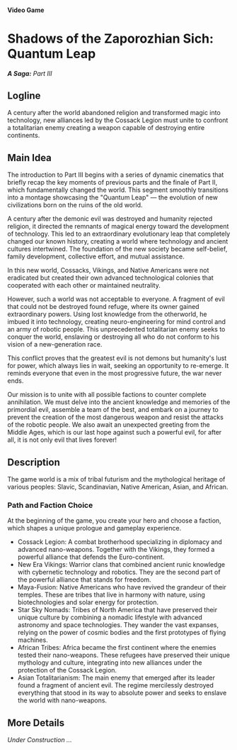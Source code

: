#### Video Game

# **Shadows of the Zaporozhian Sich: Quantum Leap**

***A Saga:** Part III*

## Logline

A century after the world abandoned religion and transformed magic into technology, new alliances led by the Cossack Legion must unite to confront a totalitarian enemy creating a weapon capable of destroying entire continents.

## Main Idea

The introduction to Part III begins with a series of dynamic cinematics that briefly recap the key moments of previous parts and the finale of Part II, which fundamentally changed the world. This segment smoothly transitions into a montage showcasing the "Quantum Leap" — the evolution of new civilizations born on the ruins of the old world.

A century after the demonic evil was destroyed and humanity rejected religion, it directed the remnants of magical energy toward the development of technology. This led to an extraordinary evolutionary leap that completely changed our known history, creating a world where technology and ancient cultures intertwined. The foundation of the new society became self-belief, family development, collective effort, and mutual assistance.

In this new world, Cossacks, Vikings, and Native Americans were not eradicated but created their own advanced technological colonies that cooperated with each other or maintained neutrality.

However, such a world was not acceptable to everyone. A fragment of evil that could not be destroyed found refuge, where its owner gained extraordinary powers. Using lost knowledge from the otherworld, he imbued it into technology, creating neuro-engineering for mind control and an army of robotic people. This unprecedented totalitarian enemy seeks to conquer the world, enslaving or destroying all who do not conform to his vision of a new-generation race.

This conflict proves that the greatest evil is not demons but humanity's lust for power, which always lies in wait, seeking an opportunity to re-emerge. It reminds everyone that even in the most progressive future, the war never ends.

Our mission is to unite with all possible factions to counter complete annihilation. We must delve into the ancient knowledge and memories of the primordial evil, assemble a team of the best, and embark on a journey to prevent the creation of the most dangerous weapon and resist the attacks of the robotic people. We also await an unexpected greeting from the Middle Ages, which is our last hope against such a powerful evil, for after all, it is not only evil that lives forever!

## Description

The game world is a mix of tribal futurism and the mythological heritage of various peoples: Slavic, Scandinavian, Native American, Asian, and African.

### Path and Faction Choice

At the beginning of the game, you create your hero and choose a faction, which shapes a unique prologue and gameplay experience.

- Cossack Legion: A combat brotherhood specializing in diplomacy and advanced nano-weapons. Together with the Vikings, they formed a powerful alliance that defends the Euro-continent.
- New Era Vikings: Warrior clans that combined ancient runic knowledge with cybernetic technology and robotics. They are the second part of the powerful alliance that stands for freedom.
- Maya-Fusion: Native Americans who have revived the grandeur of their temples. These are tribes that live in harmony with nature, using biotechnologies and solar energy for protection.
- Star Sky Nomads: Tribes of North America that have preserved their unique culture by combining a nomadic lifestyle with advanced astronomy and space technologies. They wander the vast expanses, relying on the power of cosmic bodies and the first prototypes of flying machines.
- African Tribes: Africa became the first continent where the enemies tested their nano-weapons. These refugees have preserved their unique mythology and culture, integrating into new alliances under the protection of the Cossack Legion.
- Asian Totalitarianism: The main enemy that emerged after its leader found a fragment of ancient evil. The regime mercilessly destroyed everything that stood in its way to absolute power and seeks to enslave the world with nano-weapons.

## More Details

*Under Construction ...*